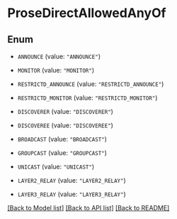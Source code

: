 # ProseDirectAllowedAnyOf

## Enum


* `ANNOUNCE` (value: `"ANNOUNCE"`)

* `MONITOR` (value: `"MONITOR"`)

* `RESTRICTD_ANNOUNCE` (value: `"RESTRICTD_ANNOUNCE"`)

* `RESTRICTD_MONITOR` (value: `"RESTRICTD_MONITOR"`)

* `DISCOVERER` (value: `"DISCOVERER"`)

* `DISCOVEREE` (value: `"DISCOVEREE"`)

* `BROADCAST` (value: `"BROADCAST"`)

* `GROUPCAST` (value: `"GROUPCAST"`)

* `UNICAST` (value: `"UNICAST"`)

* `LAYER2_RELAY` (value: `"LAYER2_RELAY"`)

* `LAYER3_RELAY` (value: `"LAYER3_RELAY"`)


[[Back to Model list]](../README.md#documentation-for-models) [[Back to API list]](../README.md#documentation-for-api-endpoints) [[Back to README]](../README.md)


